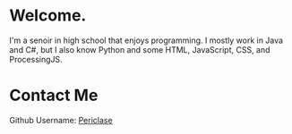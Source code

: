 # Welcome.
I'm a senoir in high school that enjoys programming. I mostly work in Java and C#, but I also know Python and some HTML, JavaScript, CSS, and ProcessingJS.

# Contact Me 
Github Username: [Periclase](https://github.com/Periclase)  





